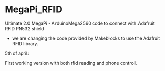 # MegaPi_RFID
Ultimate 2.0 MegaPi - ArduinoMega2560 code to connect with Adafruit RFID PN532 shield


- we are changing the code provided by Makeblocks to use the Adafruit RFID library.



5th of april:

First working version with both rfid reading and phone controll.